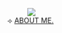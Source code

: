 <p align="center">
<img src="https://i.postimg.cc/gcNmnTXX/IMG-5474.gif">   <br> ⟢ <a href=https://rentry.co/macevolent>ABOUT ME.</a> ‎‎
<!---
urenternalprison/urenternalprison is a ✨ special ✨ repository because its `README.md` (this file) appears on your GitHub profile.
You can click the Preview link to take a look at your changes.
--->
